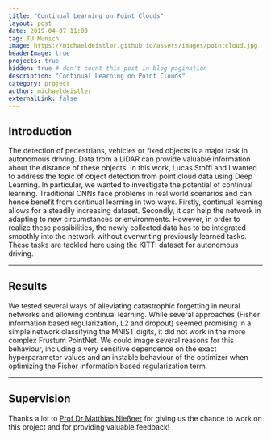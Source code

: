 ```yaml
---
title: "Continual Learning on Point Clouds"
layout: post
date: 2019-04-07 11:00
tag: TU Munich
image: https://michaeldeistler.github.io/assets/images/pointcloud.jpg
headerImage: true
projects: true
hidden: true # don't count this post in blog pagination
description: "Continual Learning on Point Clouds"
category: project
author: michaeldeistler
externalLink: false
---
```


## Introduction
The detection of pedestrians, vehicles or fixed objects is a major task in autonomous driving. Data from a LiDAR can provide valuable information about the distance of these objects. In this work, Lucas Stoffl and I wanted to address the topic of object detection from point cloud data using Deep Learning. In particular, we wanted to investigate the potential of continual learning. Traditional CNNs face problems in real world scenarios and can hence benefit from continual learning in two ways. Firstly, continual learning allows for a steadily increasing dataset. Secondly, it can help the network in adapting to new circumstances or environments. However, in order to realize these possibilities, the newly collected data has to be integrated smoothly into the network without overwriting previously learned tasks. These tasks are tackled here using the KITTI dataset for autonomous driving.

---

## Results
We tested several ways of alleviating catastrophic forgetting in neural networks and allowing continual learning. While several approaches (Fisher information based regularization, L2 and dropout) seemed promising in a simple network classifying the MNIST digits, it did not work in the more complex Frustum PointNet. We could image several reasons for this behaviour, including a very sensitive dependence on the exact hyperparameter values and an instable behaviour of the optimizer when optimizing the Fisher information based regularization term.

---

## Supervision
Thanks a lot to [Prof Dr Matthias Nießner](https://niessnerlab.org) for giving us the chance to work on this project and for providing valuable feedback!
